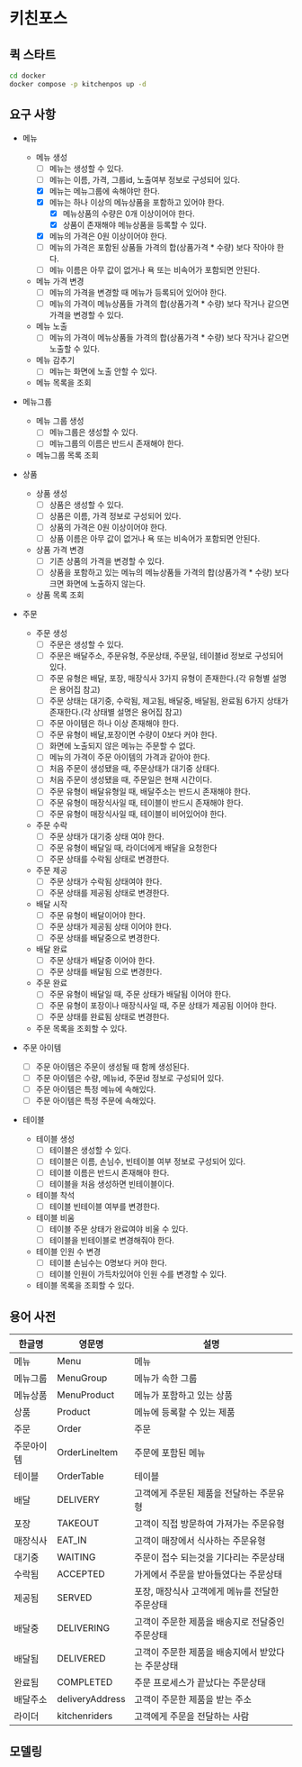 # 키친포스

## 퀵 스타트

```sh
cd docker
docker compose -p kitchenpos up -d
```

## 요구 사항
- 메뉴
  - 메뉴 생성
    - [ ] 메뉴는 생성할 수 있다.
    - [ ] 메뉴는 이름, 가격, 그룹id, 노출여부 정보로 구성되어 있다.
    - [x] 메뉴는 메뉴그룹에 속해야만 한다.
    - [x] 메뉴는 하나 이상의 메뉴상품을 포함하고 있어야 한다.
      - [x] 메뉴상품의 수량은 0개 이상이어야 한다.
      - [x] 상품이 존재해야 메뉴상품을 등록할 수 있다.
    - [x] 메뉴의 가격은 0원 이상이어야 한다.
    - [ ] 메뉴의 가격은 포함된 상품들 가격의 합(상품가격 * 수량) 보다 작아야 한다.
    - [ ] 메뉴 이름은 아무 값이 없거나 욕 또는 비속어가 포함되면 안된다.
  - 메뉴 가격 변경
    - [ ] 메뉴의 가격을 변경할 때 메뉴가 등록되어 있어야 한다.
    - [ ] 메뉴의 가격이 메뉴상품들 가격의 합(상품가격 * 수량) 보다 작거나 같으면 가격을 변경할 수 있다.
  - 메뉴 노출
    - [ ] 메뉴의 가격이 메뉴상품들 가격의 합(상품가격 * 수량) 보다 작거나 같으면 노출할 수 있다.
  - 메뉴 감추기
    - [ ] 메뉴는 화면에 노출 안할 수 있다.
  - 메뉴 목록을 조회

- 메뉴그룹
  - 메뉴 그룹 생성
    - [ ] 메뉴그룹은 생성할 수 있다.
    - [ ] 메뉴그룹의 이름은 반드시 존재해야 한다.
  - 메뉴그룹 목록 조회

- 상품
  - 상품 생성
    - [ ] 상품은 생성할 수 있다.
    - [ ] 상품은 이름, 가격 정보로 구성되어 있다.
    - [ ] 상품의 가격은 0원 이상이어야 한다.
    - [ ] 상품 이름은 아무 값이 없거나 욕 또는 비속어가 포함되면 안된다.
  - 상품 가격 변경
    - [ ] 기존 상품의 가격을 변경할 수 있다. 
    - [ ] 상품을 포함하고 있는 메뉴의 메뉴상품들 가격의 합(상품가격 * 수량) 보다 크면 화면에 노출하지 않는다.
  - 상품 목록 조회

- 주문
  - 주문 생성
    - [ ] 주문은 생성할 수 있다.
    - [ ] 주문은 배달주소, 주문유형, 주문상태, 주문일, 테이블id 정보로 구성되어 있다.
    - [ ] 주문 유형은 배달, 포장, 매장식사 3가지 유형이 존재한다.(각 유형별 설명은 용어집 참고)
    - [ ] 주문 상태는 대기중, 수락됨, 제고됨, 배달중, 배달됨, 완료됨 6가지 상태가 존재한다.(각 상태별 설명은 용어집 참고)
    - [ ] 주문 아이템은 하나 이상 존재해야 한다.
    - [ ] 주문 유형이 배달,포장이면 수량이 0보다 커야 한다.
    - [ ] 화면에 노출되지 않은 메뉴는 주문할 수 없다.
    - [ ] 메뉴의 가격이 주문 아이템의 가격과 같아야 한다.
    - [ ] 처음 주문이 생성됐을 때, 주문상태가 대기중 상태다.
    - [ ] 처음 주문이 생성됐을 때, 주문일은 현재 시간이다.
    - [ ] 주문 유형이 배달유형일 때, 배달주소는 반드시 존재해야 한다.
    - [ ] 주문 유형이 매장식사일 때, 테이블이 반드시 존재해야 한다.
    - [ ] 주문 유형이 매장식사일 때, 테이블이 비어있어야 한다.
  - 주문 수락
    - [ ] 주문 상태가 대기중 상태 여야 한다.
    - [ ] 주문 유형이 배달일 때, 라이더에게 배달을 요청한다
    - [ ] 주문 상태를 수락됨 상태로 변경한다.
  - 주문 제공
    - [ ] 주문 상태가 수락됨 상태여야 한다.
    - [ ] 주문 상태를 제공됨 상태로 변경한다.
  - 배달 시작
    - [ ] 주문 유형이 배달이어야 한다.
    - [ ] 주문 상태가 제공됨 상태 이어야 한다.
    - [ ] 주문 상태를 배달중으로 변경한다.
  - 배달 완료
    - [ ] 주문 상태가 배달중 이어야 한다.
    - [ ] 주문 상태를 배달됨 으로 변경한다.
  - 주문 완료
    - [ ] 주문 유형이 배달일 때, 주문 상태가 배달됨 이어야 한다.
    - [ ] 주문 유형이 포장이나 매장식사일 때, 주문 상태가 제공됨 이어야 한다.
    - [ ] 주문 상태를 완료됨 상태로 변경한다.
  - 주문 목록을 조회할 수 있다.

- 주문 아이템
  - [ ] 주문 아이템은 주문이 생성될 때 함께 생성된다.
  - [ ] 주문 아이템은 수량, 메뉴id, 주문id 정보로 구성되어 있다.
  - [ ] 주문 아이템은 특정 메뉴에 속해있다.
  - [ ] 주문 아이템은 특정 주문에 속해있다.

- 테이블
  - 테이블 생성
    - [ ] 테이블은 생성할 수 있다.
    - [ ] 테이블은 이름, 손님수, 빈테이블 여부 정보로 구성되어 있다.
    - [ ] 테이블 이름은 반드시 존재해야 한다.
    - [ ] 테이블을 처음 생성하면 빈테이블이다.
  - 테이블 착석
    - [ ] 테이블 빈테이블 여부를 변경한다.
  - 테이블 비움
    - [ ] 테이블 주문 상태가 완료여야 비울 수 있다.
    - [ ] 테이블을 빈테이블로 변경해줘야 한다.
  - 테이블 인원 수 변경
    - [ ] 테이블 손님수는 0명보다 커야 한다.
    - [ ] 테이블 인원이 가득차있어야 인원 수를 변경할 수 있다.
  - 테이블 목록을 조회할 수 있다.

## 용어 사전

| 한글명   | 영문명           | 설명                          |
|-------|---------------|-----------------------------|
| 메뉴    | Menu          | 메뉴                          |
| 메뉴그룹  | MenuGroup     | 메뉴가 속한 그룹                   |
| 메뉴상품  | MenuProduct   | 메뉴가 포함하고 있는 상품              |
| 상품    | Product       | 메뉴에 등록할 수 있는 제품             |
| 주문    | Order         | 주문                          |
| 주문아이템 | OrderLineItem | 주문에 포함된 메뉴                  |
| 테이블   | OrderTable    | 테이블                         |
| 배달    | DELIVERY      | 고객에게 주문된 제품을 전달하는 주문유형      |
| 포장    | TAKEOUT       | 고객이 직접 방문하여 가져가는 주문유형       |
| 매장식사  | EAT_IN        | 고객이 매장에서 식사하는 주문유형          |
| 대기중   | WAITING       | 주문이 접수 되는것을 기다리는 주문상태       |
| 수락됨   | ACCEPTED      | 가게에서 주문을 받아들였다는 주문상태        |
| 제공됨   | SERVED        | 포장, 매장식사 고객에게 메뉴를 전달한 주문상태  |
| 배달중   | DELIVERING    | 고객이 주문한 제품을 배송지로 전달중인 주문상태  |
| 배달됨   | DELIVERED     | 고객이 주문한 제품을 배송지에서 받았다는 주문상태 |
| 완료됨   | COMPLETED     | 주문 프로세스가 끝났다는 주문상태          |
| 배달주소  | deliveryAddress | 고객이 주문한 제품을 받는 주소           |
| 라이더   | kitchenriders | 고객에게 주문을 전달하는 사람           |

## 모델링
